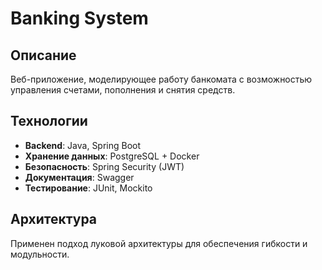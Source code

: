 # Banking System

## Описание
Веб-приложение, моделирующее работу банкомата с возможностью управления счетами, пополнения и снятия средств.

## Технологии
- **Backend**: Java, Spring Boot
- **Хранение данных**: PostgreSQL + Docker
- **Безопасность**: Spring Security (JWT)
- **Документация**: Swagger
- **Тестирование**: JUnit, Mockito

## Архитектура
Применен подход луковой архитектуры для обеспечения гибкости и модульности.

